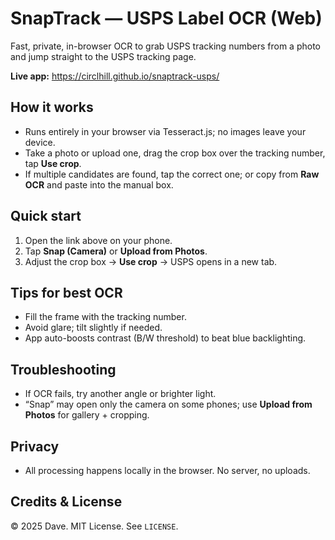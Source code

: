 # SnapTrack — USPS Label OCR (Web)

Fast, private, in-browser OCR to grab USPS tracking numbers from a photo and jump straight to the USPS tracking page.

**Live app:** https://circlhill.github.io/snaptrack-usps/

## How it works
- Runs entirely in your browser via Tesseract.js; no images leave your device.
- Take a photo or upload one, drag the crop box over the tracking number, tap **Use crop**.
- If multiple candidates are found, tap the correct one; or copy from **Raw OCR** and paste into the manual box.

## Quick start
1. Open the link above on your phone.
2. Tap **Snap (Camera)** or **Upload from Photos**.
3. Adjust the crop box → **Use crop** → USPS opens in a new tab.

## Tips for best OCR
- Fill the frame with the tracking number.
- Avoid glare; tilt slightly if needed.
- App auto-boosts contrast (B/W threshold) to beat blue backlighting.

## Troubleshooting
- If OCR fails, try another angle or brighter light.
- “Snap” may open only the camera on some phones; use **Upload from Photos** for gallery + cropping.

## Privacy
- All processing happens locally in the browser. No server, no uploads.

## Credits & License
© 2025 Dave. MIT License. See `LICENSE`.

